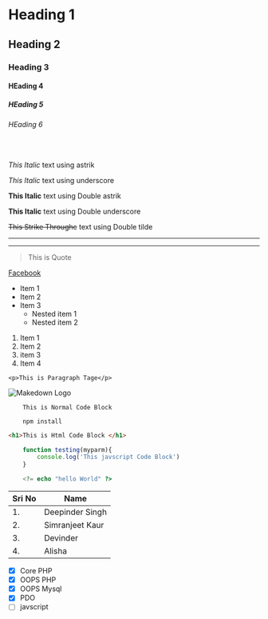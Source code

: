 <!---Heading---->
# Heading 1
## Heading 2
### Heading 3
#### HEading 4
##### HEading 5
###### HEading 6
</br>

<!---Italics---->
  *This Italic* text using astrik
 
 _This Italic_ text using underscore


 
<!---Bold---->
  **This Italic** text using Double astrik
 
 __This Italic__ text using Double underscore

 <!---Strike through---->
  ~~This Strike Throughc~~ text using Double tilde

<!---Horizontal Lines---->

---
___

<!---Block Quote Lines---->

> This is Quote 

<!---Links---->
[Facebook](https://www.facebook.com "Click on me to open facebook")


<!---Un order List ---->
* Item 1 
* Item 2 
* Item 3
  * Nested item 1
  * Nested item 2 

<!---order List ----> 
1. Item 1 
1. Item 2
1. item 3
1. Item 4    


<!---In Line Code----> 
`<p>This is Paragraph Tage</p>`

<!---Image---->
![Makedown Logo](https://markdown-here.com/img/icon256.png)

 <!---Git Hub Makdown Codes---->

 <!----Code Block-------->
```
    This is Normal Code Block 

    npm install  
```

```html
<h1>This is Html Code Block </h1>
```

```javascript
    function testing(myparm){
        console.log('This javscript Code Block')
    }
```
```php
    <?= echo "hello World" ?>
```

 <!----Table -------->

 | Sri No | Name |
 |--------|------|
 |1.      |Deepinder Singh|
 |2.      |Simranjeet Kaur |
 |3.      |Devinder       |
 |4.      |Alisha         |

  <!----Task List -------->
  * [x] Core PHP 
  * [x] OOPS PHP 
  * [x] OOPS Mysql
  * [X] PDO
  * [ ] javscript  

